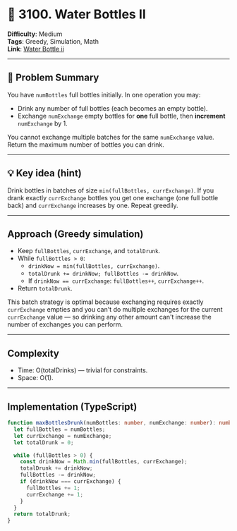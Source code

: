 # 🧩 3100. Water Bottles II

**Difficulty**: Medium  
**Tags**: Greedy, Simulation, Math  
**Link**: [Water Bottle ii](https://leetcode.com/problems/water-bottles-ii/description)

---

## 📜 Problem Summary
You have `numBottles` full bottles initially. In one operation you may:
- Drink any number of full bottles (each becomes an empty bottle).
- Exchange `numExchange` empty bottles for **one** full bottle, then **increment** `numExchange` by 1.

You cannot exchange multiple batches for the same `numExchange` value. Return the maximum number of bottles you can drink.

---

## 💡 Key idea (hint)
Drink bottles in batches of size `min(fullBottles, currExchange)`. If you drank exactly `currExchange` bottles you get one exchange (one full bottle back) and `currExchange` increases by one. Repeat greedily.

---

## Approach (Greedy simulation)
- Keep `fullBottles`, `currExchange`, and `totalDrunk`.
- While `fullBottles > 0`:
  - `drinkNow = min(fullBottles, currExchange)`.
  - `totalDrunk += drinkNow; fullBottles -= drinkNow`.
  - If `drinkNow == currExchange`: `fullBottles++`, `currExchange++`.
- Return `totalDrunk`.

This batch strategy is optimal because exchanging requires exactly `currExchange` empties and you can't do multiple exchanges for the current `currExchange` value — so drinking any other amount can't increase the number of exchanges you can perform.

---

## Complexity
- Time: O(totalDrinks) — trivial for constraints.  
- Space: O(1).

---

## Implementation (TypeScript)
```ts
function maxBottlesDrunk(numBottles: number, numExchange: number): number {
  let fullBottles = numBottles;
  let currExchange = numExchange;
  let totalDrunk = 0;

  while (fullBottles > 0) {
    const drinkNow = Math.min(fullBottles, currExchange);
    totalDrunk += drinkNow;
    fullBottles -= drinkNow;
    if (drinkNow === currExchange) {
      fullBottles += 1;
      currExchange += 1;
    }
  }
  return totalDrunk;
}
```
